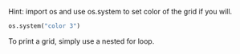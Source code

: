 <!--title={Print Grid}-->

<!--badges={Python:30}-->

<!--concepts={Indexing 2D Lists}-->

Hint: import os and use os.system to set color of the grid if you will.
```python
os.system("color 3")
```

To print a grid, simply use a nested for loop.

